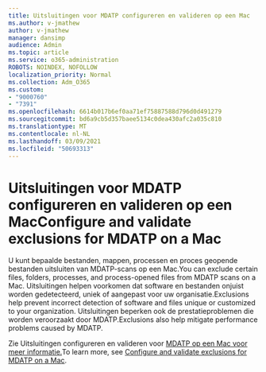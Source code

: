 ```yaml
---
title: Uitsluitingen voor MDATP configureren en valideren op een Mac
ms.author: v-jmathew
author: v-jmathew
manager: dansimp
audience: Admin
ms.topic: article
ms.service: o365-administration
ROBOTS: NOINDEX, NOFOLLOW
localization_priority: Normal
ms.collection: Adm_O365
ms.custom:
- "9000760"
- "7391"
ms.openlocfilehash: 6614b017b6ef0aa71ef75887588d796d0d491279
ms.sourcegitcommit: bd6a9cb5d357baee5134c0dea430afc2a035c810
ms.translationtype: MT
ms.contentlocale: nl-NL
ms.lasthandoff: 03/09/2021
ms.locfileid: "50693313"
---
```

# <a name="configure-and-validate-exclusions-for-mdatp-on-a-mac"></a><span data-ttu-id="a0df4-102">Uitsluitingen voor MDATP configureren en valideren op een Mac</span><span class="sxs-lookup"><span data-stu-id="a0df4-102">Configure and validate exclusions for MDATP on a Mac</span></span>

<span data-ttu-id="a0df4-103">U kunt bepaalde bestanden, mappen, processen en proces geopende bestanden uitsluiten van MDATP-scans op een Mac.</span><span class="sxs-lookup"><span data-stu-id="a0df4-103">You can exclude certain files, folders, processes, and process-opened files from MDATP scans on a Mac.</span></span> <span data-ttu-id="a0df4-104">Uitsluitingen helpen voorkomen dat software en bestanden onjuist worden gedetecteerd, uniek of aangepast voor uw organisatie.</span><span class="sxs-lookup"><span data-stu-id="a0df4-104">Exclusions help prevent incorrect detection of software and files unique or customized to your organization.</span></span> <span data-ttu-id="a0df4-105">Uitsluitingen beperken ook de prestatieproblemen die worden veroorzaakt door MDATP.</span><span class="sxs-lookup"><span data-stu-id="a0df4-105">Exclusions also help mitigate performance problems caused by MDATP.</span></span>

<span data-ttu-id="a0df4-106">Zie Uitsluitingen configureren en valideren voor [MDATP op een Mac voor meer informatie.](https://go.microsoft.com/fwlink/?linkid=2144616)</span><span class="sxs-lookup"><span data-stu-id="a0df4-106">To learn more, see [Configure and validate exclusions for MDATP on a Mac](https://go.microsoft.com/fwlink/?linkid=2144616).</span></span>
